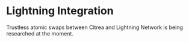 # Lightning Integration

Trustless atomic swaps between Citrea and Lightning Network is being researched at the moment.
